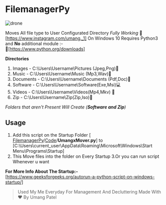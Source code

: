# FilemanagerPy
![drone](https://user-images.githubusercontent.com/69800542/111891236-7b278300-8a17-11eb-97b8-afd9cde87350.png)




Moves All file type to User Configurated Directory *Fully Working* 
📸[https://www.instagram.com/umang._1]
On Windows 10 Requires Python3 and **No** additional module :-   
🐍[https://www.python.org/downloads]

**Directories**

 1. Images - C:\Users\Username\Pictures (Jpeg,Png)📸
 2. Music - C:\Users\Username\Music (Mp3,Wav)🎵
 3. Documents - C:\Users\Username\Documents (Pdf,Doc)📃
 4. Software - C:\Users\Username\Software(Exe,Msi)💻
 5. Videos - C:\Users\Username\Videos(Mp4,Mkv) 📼
 6. Zip - C:\Users\Username\Zip(Zip,Iso)📀

 *Folders that aren't Present Will Create (**Software and Zip**)*

## Usage


 1. Add this script on the  Startup Folder
    [ [FilemanagerPy](https://github.com/UmangX/FilemanagerPy)/[Code](https://github.com/UmangX/FilemanagerPy/tree/main/Code)/**UmangxMover.py**]
to 
[C:\Users\current_user\AppData\Roaming\Microsoft\Windows\Start Menu\Programs\Startup\]
 2. This Move files into the folder on Every Startup
 3.Or you can run script Whenever u want 
 

**For More Info About The Startup:-**  [https://www.geeksforgeeks.org/autorun-a-python-script-on-windows-startup/]


> Used My Me Everyday For Management And Decluttering
> Made With ❤️ By Umang Patel 
